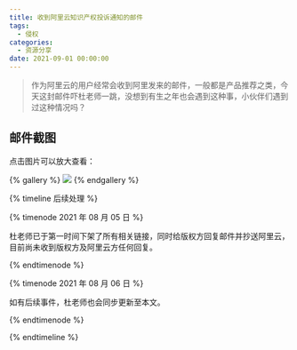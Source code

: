 ```yaml
---
title: 收到阿里云知识产权投诉通知的邮件
tags:
  - 侵权
categories:
  - 资源分享
date: 2021-09-01 00:00:00
---
```


> 作为阿里云的用户经常会收到阿里发来的邮件，一般都是产品推荐之类，今天这封邮件吓杜老师一跳，没想到有生之年也会遇到这种事，小伙伴们遇到过这种情况吗？

<!-- more -->

## 邮件截图

点击图片可以放大查看：

{% gallery %}
![](https://cdn.dusays.com/2021/09/378-1.jpg)
{% endgallery %}

{% timeline 后续处理 %}

{% timenode 2021 年 08 月 05 日 %}

杜老师已于第一时间下架了所有相关链接，同时给版权方回复邮件并抄送阿里云，目前尚未收到版权方及阿里云方任何回复。

{% endtimenode %}

{% timenode 2021 年 08 月 06 日 %}

如有后续事件，杜老师也会同步更新至本文。

{% endtimenode %}

{% endtimeline %}
